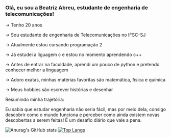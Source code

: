 ### Olá, eu sou a Beatriz Abreu, estudante de engenharia de telecomunicações!


-> Tenho 20 anos

-> Sou estudante de engenharia de Telecomunicações no IFSC-SJ

-> Atualmente estou cursando programação 2

-> Já estudei a liguagem c e estou no momento aprendendo c++

-> Antes de entrar na faculdade, aprendi um pouco de python e pretendo conhecer melhor a linguagem

-> Adoro exatas, minhas matérias favoritas são matemática, física e química

-> Meus hobbies são escrever histórias e desenhar

Resumindo minha trajetória:

Eu sabia que estudar engenharia não seria fácil, mas por meio dela, consigo descobrir como o mundo funciona e perceber como ainda existem novas descobertas a serem feitas! É um desafio diário que vale a pena.



![Anurag's GitHub stats](https://github-readme-stats.vercel.app/api?username=BeatrizPAbreu&show_icons=true&theme=panda)
[![Top Langs](https://github-readme-stats.vercel.app/api/top-langs/?username=BeatrizPAbreu&layout=compact)](https://github.com/BeatrizPAbreu/github-readme-stats)
